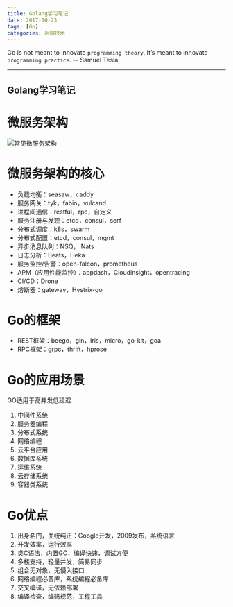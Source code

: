```yaml
---
title: Golang学习笔记
date: 2017-10-23
tags: [Go]
categories: 后端技术
---
```


Go is not meant to innovate `programming theory`. It’s 
meant to innovate `programming practice`.  -- Samuel Tesla
- - -
<!-- more --> 

Golang学习笔记
---

# 微服务架构
![常见微服务架构](常见微服务架构.png)

# 微服务架构的核心
* 负载均衡：seasaw，caddy
* 服务网关：tyk，fabio，vulcand
* 进程间通信：restful，rpc，自定义
* 服务注册与发现：etcd，consul，serf
* 分布式调度：k8s，swarm
* 分布式配置：etcd，consul，mgmt
* 异步消息队列：NSQ， Nats
* 日志分析：Beats，Heka
* 服务监控/告警：open-falcon，prometheus
* APM（应用性能监控）：appdash，Cloudinsight，opentracing
* CI/CD：Drone
* 熔断器：gateway，Hystrix-go

# Go的框架
* REST框架：beego，gin，Iris，micro，go-kit，goa
* RPC框架：grpc，thrift，hprose


# Go的应用场景
GO适用于高并发低延迟
1. 中间件系统
1. 服务器编程
1. 分布式系统
1. 网络编程
1. 云平台应用
1. 数据库系统
1. 运维系统
1. 云存储系统
1. 容器类系统

# Go优点
1. 出身名门，血统纯正：Google开发，2009发布，系统语言
1. 开发效率，运行效率
1. 类C语法，内置GC，编译快速，调试方便
1. 多核支持，轻量并发，简易同步
1. 组合无对象，无侵入接口
1. 网络编程必备库，系统编程必备库
1. 交叉编译，无依赖部署
1. 编译检查，编码规范，工程工具

